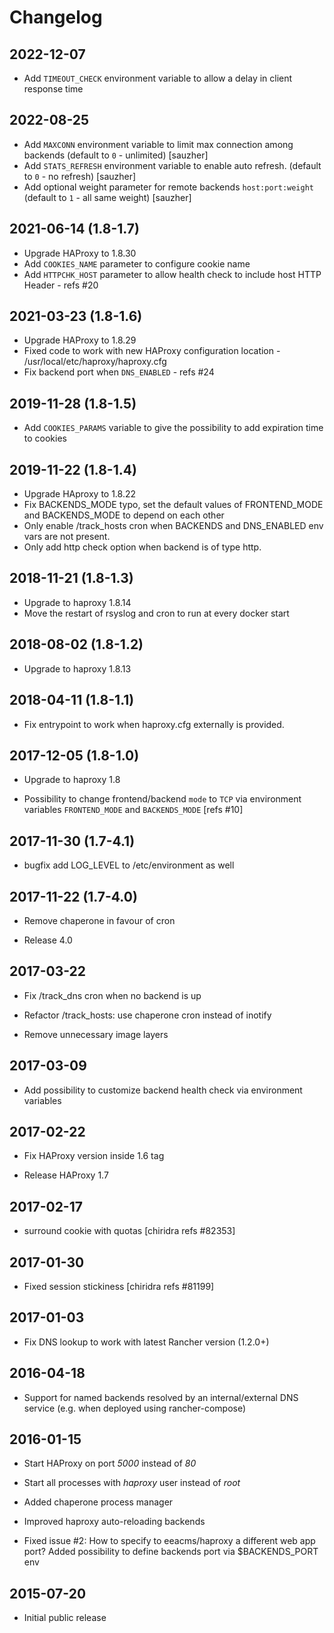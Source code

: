 # Changelog

## 2022-12-07
- Add `TIMEOUT_CHECK` environment variable to allow a delay in client response time

## 2022-08-25
- Add  `MAXCONN` environment variable to limit max connection among backends  (default to `0` - unlimited) [sauzher]
- Add `STATS_REFRESH` environment variable to enable auto refresh. (default to `0` - no refresh) [sauzher]
- Add optional weight parameter for remote backends `host:port:weight` (default to `1` - all same weight) [sauzher]

## 2021-06-14 (1.8-1.7)

- Upgrade HAProxy to 1.8.30
- Add `COOKIES_NAME` parameter to configure cookie name
- Add `HTTPCHK_HOST` parameter to allow health check to include host HTTP Header - refs #20

## 2021-03-23 (1.8-1.6)

- Upgrade HAProxy to 1.8.29
- Fixed code to work with new HAProxy configuration location - /usr/local/etc/haproxy/haproxy.cfg
- Fix backend port when `DNS_ENABLED` - refs #24

## 2019-11-28 (1.8-1.5)

- Add `COOKIES_PARAMS` variable to give the possibility to add expiration time to cookies

## 2019-11-22 (1.8-1.4)

- Upgrade HAproxy to 1.8.22
- Fix BACKENDS_MODE typo, set the default values of FRONTEND_MODE and BACKENDS_MODE to depend on each other
- Only enable /track_hosts cron when BACKENDS and DNS_ENABLED env vars are not present. 
- Only add http check option when backend is of type http.

## 2018-11-21 (1.8-1.3)

- Upgrade to haproxy 1.8.14
- Move the restart of rsyslog and cron to run at every docker start

## 2018-08-02 (1.8-1.2)

- Upgrade to haproxy 1.8.13

## 2018-04-11 (1.8-1.1)

- Fix entrypoint to work when haproxy.cfg externally is provided.

## 2017-12-05 (1.8-1.0)

- Upgrade to haproxy 1.8

- Possibility to change frontend/backend `mode` to `TCP` via environment variables `FRONTEND_MODE` and `BACKENDS_MODE` [refs #10]

## 2017-11-30 (1.7-4.1)

- bugfix add LOG_LEVEL to /etc/environment as well


## 2017-11-22 (1.7-4.0)

- Remove chaperone in favour of cron

- Release 4.0

## 2017-03-22

- Fix /track_dns cron when no backend is up

- Refactor /track_hosts: use chaperone cron instead of inotify

- Remove unnecessary image layers

## 2017-03-09

- Add possibility to customize backend health check via environment variables

## 2017-02-22

- Fix HAProxy version inside 1.6 tag

- Release HAProxy 1.7

## 2017-02-17

- surround cookie with quotas [chiridra refs #82353]

## 2017-01-30

- Fixed session stickiness [chiridra refs #81199]

## 2017-01-03

- Fix DNS lookup to work with latest Rancher version (1.2.0+)

## 2016-04-18

- Support for named backends resolved by an internal/external DNS service (e.g. when deployed using rancher-compose)

## 2016-01-15

- Start HAProxy on port *5000* instead of *80*

- Start all processes with *haproxy* user instead of *root*

- Added chaperone process manager

- Improved haproxy auto-reloading backends

- Fixed issue #2: How to specify to eeacms/haproxy a different web app port?
  Added possibility to define backends port via $BACKENDS_PORT env

## 2015-07-20

- Initial public release
